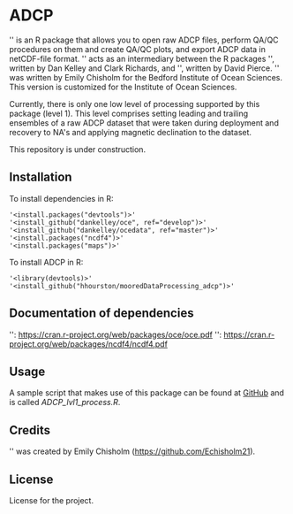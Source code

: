 # ADCP
'<ADCP>' is an R package that allows you to open raw ADCP files, perform QA/QC procedures on them and create QA/QC plots, and export ADCP data in netCDF-file format. '<ADCP>' acts as an intermediary between the R packages '<oce>', written by Dan Kelley and Clark Richards, and '<ncdf4>', written by David Pierce. '<ADCP>' was written by Emily Chisholm for the Bedford Institute of Ocean Sciences. This version is customized for the Institute of Ocean Sciences.

Currently, there is only one low level of processing supported by this package (level 1). This level comprises setting leading and trailing ensembles of a raw ADCP dataset that were taken during deployment and recovery to NA's and applying magnetic declination to the dataset.

This repository is under construction.

## Installation
  To install dependencies in R:
  
    '<install.packages("devtools")>'
    '<install_github("dankelley/oce", ref="develop")>'
    '<install_github("dankelley/ocedata", ref="master")>'
    '<install.packages("ncdf4")>'
    '<install.packages("maps")>'
  
  To install ADCP in R:
  
    '<library(devtools)>'
    '<install_github("hhourston/mooredDataProcessing_adcp")>'
  
## Documentation of dependencies
  '<oce>': https://cran.r-project.org/web/packages/oce/oce.pdf
  '<ncdf4>': https://cran.r-project.org/web/packages/ncdf4/ncdf4.pdf

## Usage
  A sample script that makes use of this package can be found at [GitHub](https://github.com/hhourston/ADCP_processing_visualization) and is called *ADCP_lvl1_process.R*.
  
## Credits
  '<ADCP>' was created by Emily Chisholm (https://github.com/Echisholm21).
  
## License
  License for the project.
